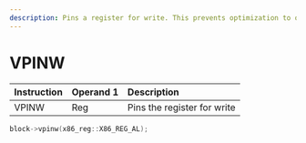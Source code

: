 ```yaml
---
description: Pins a register for write. This prevents optimization to optimize through it.
---
```


# VPINW

| Instruction | Operand 1 | Description |
| :--- | :--- | :--- |
| VPINW | Reg | Pins the register for write |

```cpp
block->vpinw(x86_reg::X86_REG_AL);
```

